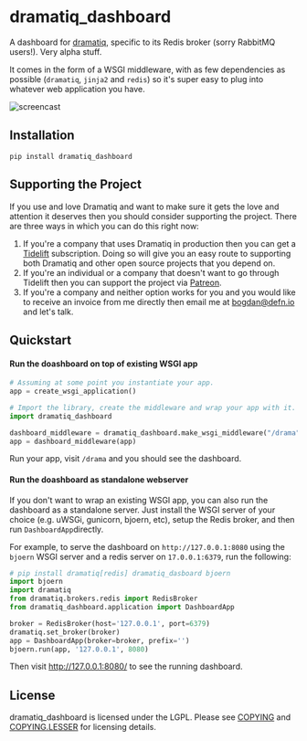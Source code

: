 # dramatiq_dashboard

A dashboard for [dramatiq], specific to its Redis broker (sorry
RabbitMQ users!).  Very alpha stuff.

It comes in the form of a WSGI middleware, with as few dependencies as
possible (`dramatiq`, `jinja2` and `redis`) so it's super easy to plug
into whatever web application you have.

![screencast](https://media.defn.io/dramatiq-dashboard-screencast.gif)

## Installation

    pip install dramatiq_dashboard

## Supporting the Project

If you use and love Dramatiq and want to make sure it gets the love
and attention it deserves then you should consider supporting the
project.  There are three ways in which you can do this right now:

1. If you're a company that uses Dramatiq in production then you can
   get a [Tidelift] subscription.  Doing so will give you an easy
   route to supporting both Dramatiq and other open source projects
   that you depend on.
2. If you're an individual or a company that doesn't want to go
   through Tidelift then you can support the project via [Patreon].
3. If you're a company and neither option works for you and you would
   like to receive an invoice from me directly then email me at
   bogdan@defn.io and let's talk.

[Tidelift]: https://tidelift.com/subscription/pkg/pypi-dramatiq?utm_source=pypi-dramatiq&utm_medium=referral&utm_campaign=readme
[Patreon]: https://patreon.com/popabogdanp

## Quickstart

#### Run the doashboard on top of existing WSGI app
```python
# Assuming at some point you instantiate your app.
app = create_wsgi_application()

# Import the library, create the middleware and wrap your app with it.
import dramatiq_dashboard

dashboard_middleware = dramatiq_dashboard.make_wsgi_middleware("/drama")
app = dashboard_middleware(app)
```
Run your app, visit `/drama` and you should see the dashboard.

#### Run the doashboard as standalone webserver

If you don't want to wrap an existing WSGI app, you can also run the dashboard
as a standalone server. Just install the WSGI server of your choice (e.g. uWSGi,
gunicorn, bjoern, etc), setup the Redis broker, and then run  `DashboardApp`directly.

For example, to serve the dashboard on `http://127.0.0.1:8080` using the 
`bjoern` WSGI server and a redis server on `17.0.0.1:6379`, run the following:

```python
# pip install dramatiq[redis] dramatiq_dasboard bjoern
import bjoern
import dramatiq
from dramatiq.brokers.redis import RedisBroker
from dramatiq_dashboard.application import DashboardApp

broker = RedisBroker(host='127.0.0.1', port=6379)
dramatiq.set_broker(broker)
app = DashboardApp(broker=broker, prefix='')
bjoern.run(app, '127.0.0.1', 8080)
```
Then visit http://127.0.0.1:8080/ to see the running dashboard.

## License

dramatiq_dashboard is licensed under the LGPL.  Please see [COPYING]
and [COPYING.LESSER] for licensing details.


[COPYING.LESSER]: https://github.com/Bogdanp/dramatiq_dashboard/blob/master/COPYING.LESSER
[COPYING]: https://github.com/Bogdanp/dramatiq_dashboard/blob/master/COPYING
[dramatiq]: https://dramatiq.io
